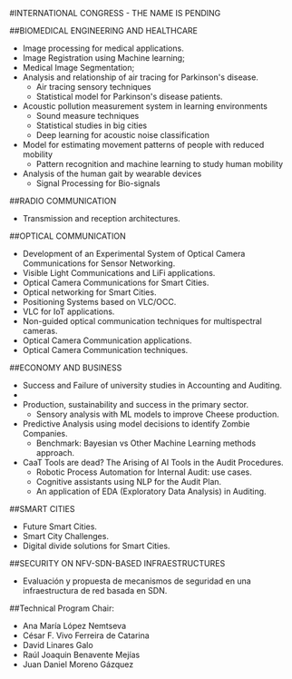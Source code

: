 #INTERNATIONAL CONGRESS - THE NAME IS PENDING  

##BIOMEDICAL ENGINEERING AND HEALTHCARE 
*	Image processing for medical applications. 
  *	Image Registration using Machine learning;
  * Medical Image Segmentation;
* Analysis and relationship of air tracing for Parkinson's disease.
  * Air tracing sensory techniques
  * Statistical model for Parkinson's disease patients.
* Acoustic pollution measurement system in learning environments
  *	Sound measure techniques
  * Statistical studies in big cities
  * Deep learning for acoustic noise classification
* Model for estimating movement patterns of people with reduced mobility
  *	Pattern recognition and machine learning to study human mobility 
* Analysis of the human gait by wearable devices
  * Signal Processing for Bio-signals 
 
##RADIO COMMUNICATION
* Transmission and reception architectures.

##OPTICAL COMMUNICATION
*	Development of an Experimental System of Optical Camera Communications for Sensor Networking.
 * Visible Light Communications and LiFi applications.
 * Optical Camera Communications for Smart Cities.
 * Optical networking for Smart Cities.
 * Positioning Systems based on VLC/OCC.
 * VLC for IoT applications.
*	Non-guided optical communication techniques for multispectral cameras.
 * Optical Camera Communication applications.
 * Optical Camera Communication techniques.

##ECONOMY AND BUSINESS
 
* Success and Failure of university studies in Accounting and Auditing.
 *  
* Production, sustainability and success in the primary sector.
  * Sensory analysis with ML models to improve Cheese production.
* Predictive Analysis using model decisions to identify Zombie Companies.
  * Benchmark: Bayesian vs Other Machine Learning methods approach.
* CaaT Tools are dead? The Arising of AI Tools in the Audit Procedures.
  * Robotic Process Automation for Internal Audit: use cases.
  * Cognitive assistants using NLP for the Audit Plan.
  * An application of EDA (Exploratory Data Analysis) in Auditing.

##SMART CITIES
* Future Smart Cities.
* Smart City Challenges.
* Digital divide solutions for Smart Cities.

##SECURITY ON NFV-SDN-BASED INFRAESTRUCTURES
* Evaluación y propuesta de mecanismos de seguridad en una infraestructura de red basada en SDN.

##Technical Program Chair:
* Ana María López Nemtseva
* César F. Vivo Ferreira de Catarina
* David Linares Galo
* Raúl Joaquin Benavente Mejías
* Juan Daniel Moreno Gázquez


